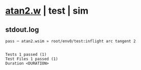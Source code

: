 # [atan2.w](../../../../../../examples/tests/sdk_tests/math/atan2.w) | test | sim

## stdout.log
```log
pass ─ atan2.wsim » root/env0/test:inflight arc tangent 2
 
 
Tests 1 passed (1)
Test Files 1 passed (1)
Duration <DURATION>
```

